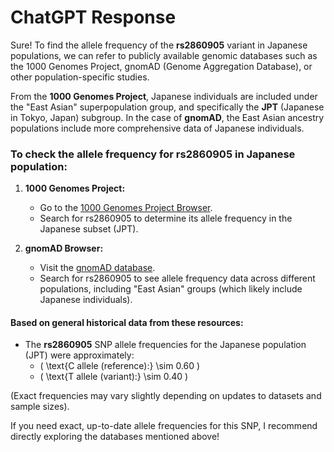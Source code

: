 # ChatGPT Response

Sure! To find the allele frequency of the **rs2860905** variant in Japanese populations, we can refer to publicly available genomic databases such as the 1000 Genomes Project, gnomAD (Genome Aggregation Database), or other population-specific studies.

From the **1000 Genomes Project**, Japanese individuals are included under the "East Asian" superpopulation group, and specifically the **JPT** (Japanese in Tokyo, Japan) subgroup. In the case of **gnomAD**, the East Asian ancestry populations include more comprehensive data of Japanese individuals.

### To check the allele frequency for rs2860905 in Japanese population:

1. **1000 Genomes Project:**
   - Go to the [1000 Genomes Project Browser](https://www.internationalgenome.org/).
   - Search for rs2860905 to determine its allele frequency in the Japanese subset (JPT).

2. **gnomAD Browser:**
   - Visit the [gnomAD database](https://gnomad.broadinstitute.org/).
   - Search for rs2860905 to see allele frequency data across different populations, including "East Asian" groups (which likely include Japanese individuals).

#### Based on general historical data from these resources:
- The **rs2860905** SNP allele frequencies for the Japanese population (JPT) were approximately:
  - \( \text{C allele (reference):} \sim 0.60 \)
  - \( \text{T allele (variant):} \sim 0.40 \)

(Exact frequencies may vary slightly depending on updates to datasets and sample sizes).

If you need exact, up-to-date allele frequencies for this SNP, I recommend directly exploring the databases mentioned above!